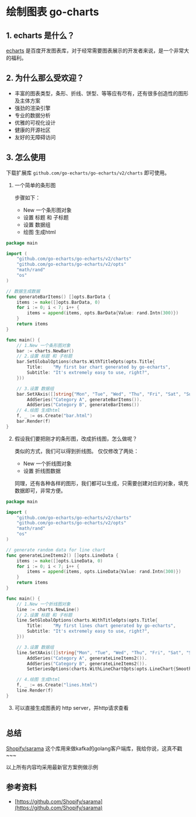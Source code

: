 # 绘制图表 go-charts

## 1. echarts 是什么？

[echarts](https://echarts.apache.org/zh/index.html) 是百度开发图表库，对于经常需要图表展示的开发者来说，是一个非常大的福利。

## 2. 为什么那么受欢迎？

- 丰富的图表类型，条形、折线、饼型、等等应有尽有，还有很多创造性的图形 及主体方案
- 强劲的渲染引擎
- 专业的数据分析 
- 优雅的可视化设计
- 健康的开源社区
- 友好的无障碍访问

## 3. 怎么使用

下载扩展库 `github.com/go-echarts/go-echarts/v2/charts` 即可使用。

1. 一个简单的条形图

   步骤如下：
    - New 一个条形图对象
    - 设置 标题 和 子标题
    - 设置 数据组
    - 绘图 生成html
   
```go
package main

import (
	"github.com/go-echarts/go-echarts/v2/charts"
	"github.com/go-echarts/go-echarts/v2/opts"
	"math/rand"
	"os"
)

// 数据生成数据
func generateBarItems() []opts.BarData {
	items := make([]opts.BarData, 0)
	for i := 0; i < 7; i++ {
		items = append(items, opts.BarData{Value: rand.Intn(300)})
	}
	return items
}

func main() {
	// 1.New 一个条形图对象
	bar := charts.NewBar()
	// 2.设置 标题 和 子标题
	bar.SetGlobalOptions(charts.WithTitleOpts(opts.Title{
		Title:    "My first bar chart generated by go-echarts",
		Subtitle: "It's extremely easy to use, right?",
	}))

	// 3.设置 数据组
	bar.SetXAxis([]string{"Mon", "Tue", "Wed", "Thu", "Fri", "Sat", "Sun"}).
		AddSeries("Category A", generateBarItems()).
		AddSeries("Category B", generateBarItems())
	// 4.绘图 生成html
	f, _ := os.Create("bar.html")
	bar.Render(f)
}
```

2. 假设我们要把刚才的条形图，改成折线图，怎么做呢？

   类似的方式，我们可以得到折线图。
   仅仅修改了两处：
   - New 一个折线图对象
   - 设置 折线图数据
   
   同理，还有各种各样的图形，我们都可以生成，只需要创建对应的对象，填充数据即可，非常方便。

```go
package main

import (
	"github.com/go-echarts/go-echarts/v2/charts"
	"github.com/go-echarts/go-echarts/v2/opts"
	"math/rand"
	"os"
)

// generate random data for line chart
func generateLineItems2() []opts.LineData {
	items := make([]opts.LineData, 0)
	for i := 0; i < 7; i++ {
		items = append(items, opts.LineData{Value: rand.Intn(300)})
	}
	return items
}

func main() {
	// 1.New 一个折线图对象
	line := charts.NewLine()
	// 2.设置 标题 和 子标题
	line.SetGlobalOptions(charts.WithTitleOpts(opts.Title{
		Title:    "My first lines chart generated by go-echarts",
		Subtitle: "It's extremely easy to use, right?",
	}))

	// 3.设置 数据组
	line.SetXAxis([]string{"Mon", "Tue", "Wed", "Thu", "Fri", "Sat", "Sun"}).
		AddSeries("Category A", generateLineItems2()).
		AddSeries("Category B", generateLineItems2()).
		SetSeriesOptions(charts.WithLineChartOpts(opts.LineChart{Smooth: true}))

	// 4.绘图 生成html
	f, _ := os.Create("lines.html")
	line.Render(f)
}

```

3. 可以直接生成图表的 http server，并http请求查看

```go

```

   



## 总结

[Shopify/sarama](https://github.com/Shopify/sarama) 这个库用来做kafka的golang客户端库，我给你说，这真不戳~~~

以上所有内容均采用最新官方案例做示例

## 参考资料

- [https://github.com/Shopify/sarama](https://github.com/Shopify/sarama)